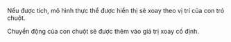 Nếu được tích, mô hình thực thể được hiển thị sẽ xoay theo vị trí của con trỏ chuột.

Chuyển động của con chuột sẽ được thêm vào giá trị xoay cố định.